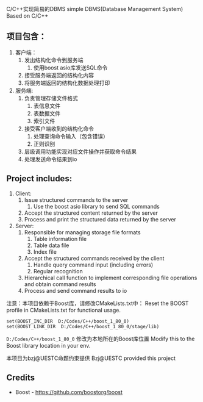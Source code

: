 C/C++实现简易的DBMS 
simple DBMS(Database Management System) Based on C/C++

## 项目包含：

   1. 客户端：
      1. 发出结构化命令到服务端
         1. 使用boost asio库发送SQL命令
      2. 接受服务端返回的结构化内容
      3. 将服务端返回的结构化数据处理打印
   2. 服务端:
      1. 负责管理存储文件格式
         1. 表信息文件
         2. 表数据文件
         3. 索引文件
      2. 接受客户端收到的结构化命令
         1. 处理查询命令输入（包含错误）
         2. 正则识别
      3. 层级调用功能实现对应文件操作并获取命令结果
      4. 处理发送命令结果到io

## Project includes:

   1. Client:
       1. Issue structured commands to the server
          1. Use the boost asio library to send SQL commands
       2. Accept the structured content returned by the server
       3. Process and print the structured data returned by the server
   2. Server:
       1. Responsible for managing storage file formats
          1. Table information file
          2. Table data file
          3. Index file
       2. Accept the structured commands received by the client
          1. Handle query command input (including errors)
          2. Regular recognition
       3. Hierarchical call function to implement corresponding file operations and obtain command results
       4. Process and send command results to io

注意：本项目依赖于Boost库，请修改CMakeLists.txt中：
Reset the BOOST profile in CMakeLists.txt for functional usage.
```
set(BOOST_INC_DIR  D:/Codes/C++/boost_1_80_0)
set(BOOST_LINK_DIR  D:/Codes/C++/boost_1_80_0/stage/lib)
```
`D:/Codes/C++/boost_1_80_0` 修改为本地所在的Boost库位置
Modify this to the Boost library location in your env.


本项目为bzj@UESTC命题约束提供
Bzj@UESTC provided this project
## Credits

- Boost - https://github.com/boostorg/boost
